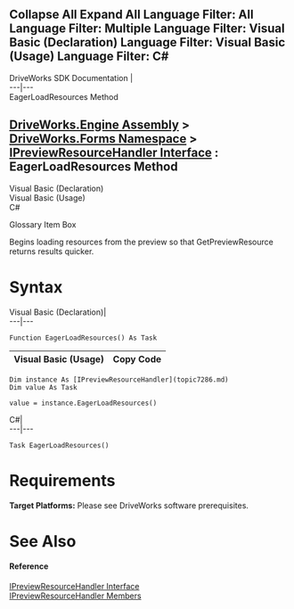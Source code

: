 Collapse All Expand All Language Filter: All  Language Filter: Multiple  Language Filter: Visual Basic (Declaration) Language Filter: Visual Basic (Usage) Language Filter: C#  
---  
DriveWorks SDK Documentation  |   
---|---  
EagerLoadResources Method   
  
[DriveWorks.Engine Assembly](topic2156.md) > [DriveWorks.Forms Namespace](topic7266.md) > [IPreviewResourceHandler Interface](topic7286.md) : EagerLoadResources Method  
---  
  
Visual Basic (Declaration)    
Visual Basic (Usage)    
C# 

Glossary Item Box

Begins loading resources from the preview so that GetPreviewResource returns results quicker. 

# Syntax

Visual Basic (Declaration)|   
---|---  
      
    
    Function EagerLoadResources() As Task  
  
Visual Basic (Usage)| Copy Code  
---|---  
      
    
    Dim instance As [IPreviewResourceHandler](topic7286.md)
    Dim value As Task
     
    value = instance.EagerLoadResources()  
  
C#|   
---|---  
      
    
    Task EagerLoadResources()  
  
# Requirements

**Target Platforms:** Please see DriveWorks software prerequisites.

# See Also

#### Reference

[IPreviewResourceHandler Interface](topic7286.md)   
[IPreviewResourceHandler Members](topic7287.md)


